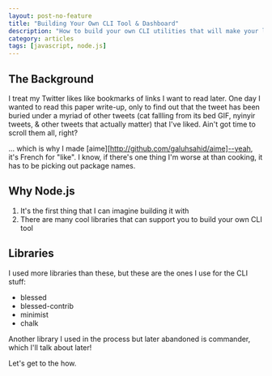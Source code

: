 ```yaml
---
layout: post-no-feature
title: "Building Your Own CLI Tool & Dashboard"
description: "How to build your own CLI utilities that will make your life a tad easier. Hopefully."
category: articles
tags: [javascript, node.js]
---
```


## The Background
I treat my Twitter likes like bookmarks of links I want to read later. One day I wanted to read this paper write-up, only to find out that the tweet has been buried under a myriad of other tweets (cat fallling from its bed GIF, nyinyir tweets, & other tweets that actually matter) that I've liked. Ain't got time to scroll them all, right? 

... which is why I made [aime][http://github.com/galuhsahid/aime]--yeah, it's French for "like". I know, if there's one thing I'm worse at than cooking, it has to be picking out package names.

## Why Node.js
1. It's the first thing that I can imagine building it with
2. There are many cool libraries that can support you to build your own CLI tool

## Libraries
I used more libraries than these, but these are the ones I use for the CLI stuff:

- blessed
- blessed-contrib
- minimist
- chalk

Another library I used in the process but later abandoned is commander, which I'll talk about later!

Let's get to the how.
